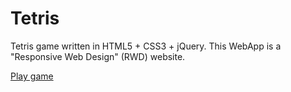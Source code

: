 # Tetris
Tetris game written in HTML5 + CSS3 + jQuery. This WebApp is a "Responsive Web Design" (RWD) website. 


<a href="http://googledrive.com/host/0B4HFlS9vdbwFM0xjTjFYN3AyR1E">Play game</a>
